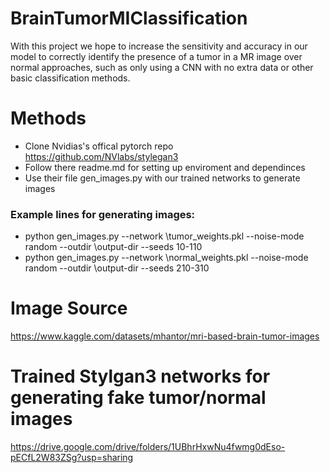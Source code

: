 # BrainTumorMIClassification
With this project we hope to increase the sensitivity and accuracy in our model to correctly identify the presence of a tumor in a MR image over normal approaches, such as only using a CNN with no extra data or other basic classification methods.

# Methods
- Clone Nvidias's offical pytorch repo https://github.com/NVlabs/stylegan3 
- Follow there readme.md for setting up enviroment and dependinces 
- Use their file gen_images.py with our trained networks to generate images 
### Example lines for generating images:
- python gen_images.py --network \tumor_weights.pkl --noise-mode random --outdir \output-dir --seeds 10-110
- python gen_images.py --network \normal_weights.pkl --noise-mode random --outdir \output-dir --seeds 210-310

# Image Source
https://www.kaggle.com/datasets/mhantor/mri-based-brain-tumor-images

# Trained Stylgan3 networks for generating fake tumor/normal images
https://drive.google.com/drive/folders/1UBhrHxwNu4fwmg0dEso-pECfL2W83ZSg?usp=sharing
